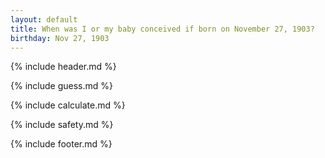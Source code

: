 ```yaml
---
layout: default
title: When was I or my baby conceived if born on November 27, 1903?
birthday: Nov 27, 1903
---
```


{% include header.md %}

{% include guess.md %}

{% include calculate.md %}

{% include safety.md %}

{% include footer.md %}



